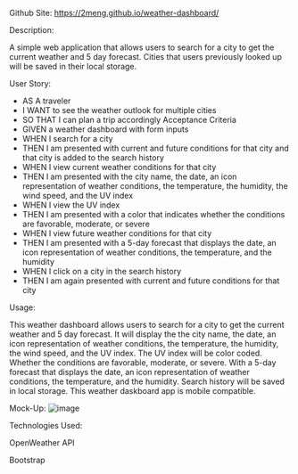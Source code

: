 Github Site: https://2meng.github.io/weather-dashboard/

Description:

A simple web application that allows users to search for a city to get the current weather and 5 day forecast. Cities that users previously looked up will be saved in their local storage.

User Story:

- AS A traveler
- I WANT to see the weather outlook for multiple cities
- SO THAT I can plan a trip accordingly
Acceptance Criteria
- GIVEN a weather dashboard with form inputs
- WHEN I search for a city
- THEN I am presented with current and future conditions for that city and that city is added to the search history
- WHEN I view current weather conditions for that city
- THEN I am presented with the city name, the date, an icon representation of weather conditions, the temperature, the humidity, the wind speed, and the UV index
- WHEN I view the UV index
- THEN I am presented with a color that indicates whether the conditions are favorable, moderate, or severe
- WHEN I view future weather conditions for that city
- THEN I am presented with a 5-day forecast that displays the date, an icon representation of weather conditions, the temperature, and the humidity
- WHEN I click on a city in the search history
- THEN I am again presented with current and future conditions for that city

Usage:

This weather dashboard allows users to search for a city to get the current weather and 5 day forecast.
It will display the the city name, the date, an icon representation of weather conditions, the temperature, the humidity, the wind speed, and the UV index.
The UV index will be color coded. Whether the conditions are favorable, moderate, or severe.
With a 5-day forecast that displays the date, an icon representation of weather conditions, the temperature, and the humidity.
Search history will be saved in local storage.
This weather daskboard app is mobile compatible.

Mock-Up:
![image](https://user-images.githubusercontent.com/91503750/231847561-d0799353-ab14-434b-a1ff-d46e04ea0228.png)

Technologies Used:

OpenWeather API

Bootstrap
